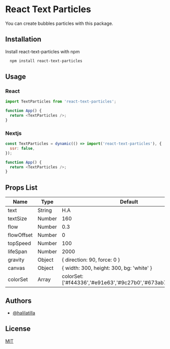 # React Text Particles

You can create bubbles particles with this package.

## Installation

Install react-text-particles with npm

```bash
  npm install react-text-particles
```

## Usage

### React

```js
import TextParticles from 'react-text-particles';

function App() {
  return <TextParticles />;
}
```

### Nextjs

```js
const TextParticles = dynamic(() => import('react-text-particles'), {
  ssr: false,
});

function App() {
  return <TextParticles />;
}
```

## Props List

| Name       | Type   | Default                                                       |
| ---------- | ------ | ------------------------------------------------------------- |
| text       | String | H.A                                                           |
| textSize   | Number | 160                                                           |
| flow       | Number | 0.3                                                           |
| flowOffset | Number | 0                                                             |
| topSpeed   | Number | 100                                                           |
| lifeSpan   | Number | 2000                                                          |
| gravity    | Object | { direction: 90, force: 0 }                                   |
| canvas     | Object | { width: 300, height: 300, bg: 'white' }                      |
| colorSet   | Array  | colorSet: ['#f44336','#e91e63','#9c27b0','#673ab7','#3f51b5'] |

## Authors

- [@halilatilla](https://www.github.com/halilatilla)

## License

[MIT](https://choosealicense.com/licenses/mit/)
